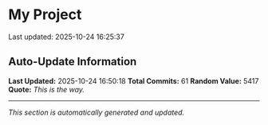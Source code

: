 # My Project


Last updated: 2025-10-24 16:25:37




































































































































































































































































































































































































































































## Auto-Update Information

**Last Updated:** 2025-10-24 16:50:18
**Total Commits:** 61
**Random Value:** 5417
**Quote:** _This is the way._

---
_This section is automatically generated and updated._